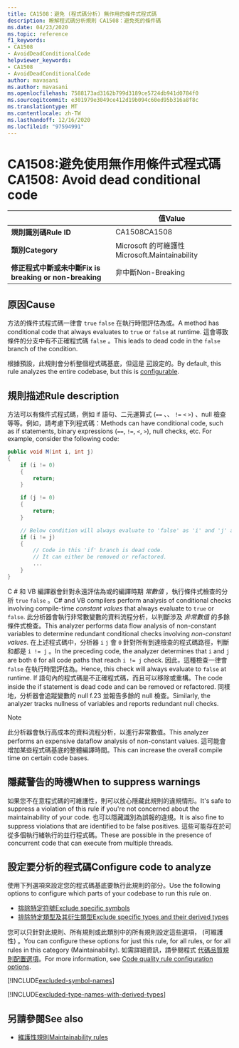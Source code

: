 ```yaml
---
title: CA1508：避免 (程式碼分析) 無作用的條件式程式碼
description: 瞭解程式碼分析規則 CA1508：避免死的條件碼
ms.date: 04/23/2020
ms.topic: reference
f1_keywords:
- CA1508
- AvoidDeadConditionalCode
helpviewer_keywords:
- CA1508
- AvoidDeadConditionalCode
author: mavasani
ms.author: mavasani
ms.openlocfilehash: 7588173ad3162b799d3189ce5724db941d0784f0
ms.sourcegitcommit: e301979e3049ce412d19b094c60ed95b316a8f8c
ms.translationtype: MT
ms.contentlocale: zh-TW
ms.lasthandoff: 12/16/2020
ms.locfileid: "97594991"
---
```

# <a name="ca1508-avoid-dead-conditional-code"></a><span data-ttu-id="39d8e-103">CA1508:避免使用無作用條件式程式碼</span><span class="sxs-lookup"><span data-stu-id="39d8e-103">CA1508: Avoid dead conditional code</span></span>

| | <span data-ttu-id="39d8e-104">值</span><span class="sxs-lookup"><span data-stu-id="39d8e-104">Value</span></span> |
|-|-|
| <span data-ttu-id="39d8e-105">**規則識別碼**</span><span class="sxs-lookup"><span data-stu-id="39d8e-105">**Rule ID**</span></span> |<span data-ttu-id="39d8e-106">CA1508</span><span class="sxs-lookup"><span data-stu-id="39d8e-106">CA1508</span></span>|
| <span data-ttu-id="39d8e-107">**類別**</span><span class="sxs-lookup"><span data-stu-id="39d8e-107">**Category**</span></span> |<span data-ttu-id="39d8e-108">Microsoft 的可維護性</span><span class="sxs-lookup"><span data-stu-id="39d8e-108">Microsoft.Maintainability</span></span>|
| <span data-ttu-id="39d8e-109">**修正程式中斷或未中斷**</span><span class="sxs-lookup"><span data-stu-id="39d8e-109">**Fix is breaking or non-breaking**</span></span> |<span data-ttu-id="39d8e-110">非中斷</span><span class="sxs-lookup"><span data-stu-id="39d8e-110">Non-Breaking</span></span>|

## <a name="cause"></a><span data-ttu-id="39d8e-111">原因</span><span class="sxs-lookup"><span data-stu-id="39d8e-111">Cause</span></span>

<span data-ttu-id="39d8e-112">方法的條件式程式碼一律會 `true` `false` 在執行時間評估為或。</span><span class="sxs-lookup"><span data-stu-id="39d8e-112">A method has conditional code that always evaluates to `true` or `false` at runtime.</span></span> <span data-ttu-id="39d8e-113">這會導致條件的分支中有不正確程式碼 `false` 。</span><span class="sxs-lookup"><span data-stu-id="39d8e-113">This leads to dead code in the `false` branch of the condition.</span></span>

<span data-ttu-id="39d8e-114">根據預設，此規則會分析整個程式碼基底，但這是 [可](#configure-code-to-analyze)設定的。</span><span class="sxs-lookup"><span data-stu-id="39d8e-114">By default, this rule analyzes the entire codebase, but this is [configurable](#configure-code-to-analyze).</span></span>

## <a name="rule-description"></a><span data-ttu-id="39d8e-115">規則描述</span><span class="sxs-lookup"><span data-stu-id="39d8e-115">Rule description</span></span>

<span data-ttu-id="39d8e-116">方法可以有條件式程式碼，例如 if 語句、二元運算式 (`==` 、、 `!=` `<` `>`) 、null 檢查等等。例如，請考慮下列程式碼：</span><span class="sxs-lookup"><span data-stu-id="39d8e-116">Methods can have conditional code, such as if statements, binary expressions (`==`, `!=`, `<`, `>`), null checks, etc. For example, consider the following code:</span></span>

```csharp
public void M(int i, int j)
{
    if (i != 0)
    {
        return;
    }

    if (j != 0)
    {
        return;
    }

    // Below condition will always evaluate to 'false' as 'i' and 'j' are both '0' here.
    if (i != j)
    {
        // Code in this 'if' branch is dead code.
        // It can either be removed or refactored.
        ...
    }
}
```

<span data-ttu-id="39d8e-117">C # 和 VB 編譯器會針對永遠評估為或的編譯時期 _常數值_ ，執行條件式檢查的分析 `true` `false` 。</span><span class="sxs-lookup"><span data-stu-id="39d8e-117">C# and VB compilers perform analysis of conditional checks involving compile-time _constant values_ that always evaluate to `true` or `false`.</span></span> <span data-ttu-id="39d8e-118">此分析器會執行非常數變數的資料流程分析，以判斷涉及 _非常數值_ 的多餘條件式檢查。</span><span class="sxs-lookup"><span data-stu-id="39d8e-118">This analyzer performs data flow analysis of non-constant variables to determine redundant conditional checks involving _non-constant values_.</span></span> <span data-ttu-id="39d8e-119">在上述程式碼中，分析器 `i` `j` 會 `0` 針對所有到達檢查的程式碼路徑，判斷和都是 `i != j` 。</span><span class="sxs-lookup"><span data-stu-id="39d8e-119">In the preceding code, the analyzer determines that `i` and `j` are both `0` for all code paths that reach `i != j` check.</span></span> <span data-ttu-id="39d8e-120">因此，這種檢查一律會 `false` 在執行時間評估為。</span><span class="sxs-lookup"><span data-stu-id="39d8e-120">Hence, this check will always evaluate to `false` at runtime.</span></span> <span data-ttu-id="39d8e-121">If 語句內的程式碼是不正確程式碼，而且可以移除或重構。</span><span class="sxs-lookup"><span data-stu-id="39d8e-121">The code inside the if statement is dead code and can be removed or refactored.</span></span> <span data-ttu-id="39d8e-122">同樣地，分析器會追蹤變數的 null f.23 並報告多餘的 null 檢查。</span><span class="sxs-lookup"><span data-stu-id="39d8e-122">Similarly, the analyzer tracks nullness of variables and reports redundant null checks.</span></span>

> [!NOTE]
> <span data-ttu-id="39d8e-123">此分析器會執行高成本的資料流程分析，以進行非常數值。</span><span class="sxs-lookup"><span data-stu-id="39d8e-123">This analyzer performs an expensive dataflow analysis of non-constant values.</span></span> <span data-ttu-id="39d8e-124">這可能會增加某些程式碼基底的整體編譯時間。</span><span class="sxs-lookup"><span data-stu-id="39d8e-124">This can increase the overall compile time on certain code bases.</span></span>

## <a name="when-to-suppress-warnings"></a><span data-ttu-id="39d8e-125">隱藏警告的時機</span><span class="sxs-lookup"><span data-stu-id="39d8e-125">When to suppress warnings</span></span>

<span data-ttu-id="39d8e-126">如果您不在意程式碼的可維護性，則可以放心隱藏此規則的違規情形。</span><span class="sxs-lookup"><span data-stu-id="39d8e-126">It's safe to suppress a violation of this rule if you're not concerned about the maintainability of your code.</span></span> <span data-ttu-id="39d8e-127">也可以隱藏識別為誤報的違規。</span><span class="sxs-lookup"><span data-stu-id="39d8e-127">It is also fine to suppress violations that are identified to be false positives.</span></span> <span data-ttu-id="39d8e-128">這些可能存在於可從多個執行緒執行的並行程式碼。</span><span class="sxs-lookup"><span data-stu-id="39d8e-128">These are possible in the presence of concurrent code that can execute from multiple threads.</span></span>

## <a name="configure-code-to-analyze"></a><span data-ttu-id="39d8e-129">設定要分析的程式碼</span><span class="sxs-lookup"><span data-stu-id="39d8e-129">Configure code to analyze</span></span>

<span data-ttu-id="39d8e-130">使用下列選項來設定您的程式碼基底要執行此規則的部分。</span><span class="sxs-lookup"><span data-stu-id="39d8e-130">Use the following options to configure which parts of your codebase to run this rule on.</span></span>

- [<span data-ttu-id="39d8e-131">排除特定符號</span><span class="sxs-lookup"><span data-stu-id="39d8e-131">Exclude specific symbols</span></span>](#exclude-specific-symbols)
- [<span data-ttu-id="39d8e-132">排除特定類型及其衍生類型</span><span class="sxs-lookup"><span data-stu-id="39d8e-132">Exclude specific types and their derived types</span></span>](#exclude-specific-types-and-their-derived-types)

<span data-ttu-id="39d8e-133">您可以只針對此規則、所有規則或此類別中的所有規則設定這些選項， (可維護性) 。</span><span class="sxs-lookup"><span data-stu-id="39d8e-133">You can configure these options for just this rule, for all rules, or for all rules in this category (Maintainability).</span></span> <span data-ttu-id="39d8e-134">如需詳細資訊，請參閱程式 [代碼品質規則配置選項](../code-quality-rule-options.md)。</span><span class="sxs-lookup"><span data-stu-id="39d8e-134">For more information, see [Code quality rule configuration options](../code-quality-rule-options.md).</span></span>

[!INCLUDE[excluded-symbol-names](~/includes/code-analysis/excluded-symbol-names.md)]

[!INCLUDE[excluded-type-names-with-derived-types](~/includes/code-analysis/excluded-type-names-with-derived-types.md)]

## <a name="see-also"></a><span data-ttu-id="39d8e-135">另請參閱</span><span class="sxs-lookup"><span data-stu-id="39d8e-135">See also</span></span>

- [<span data-ttu-id="39d8e-136">維護性規則</span><span class="sxs-lookup"><span data-stu-id="39d8e-136">Maintainability rules</span></span>](maintainability-warnings.md)
